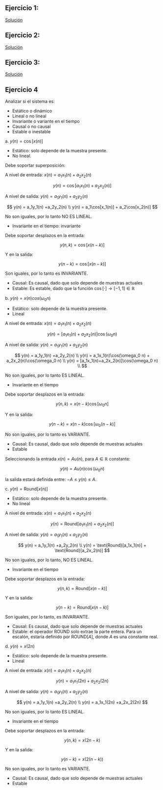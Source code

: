 ## Ejercicio 1: 

[Solución](hw2/audio.py)


## Ejercicio 2: 

[Solución](hw2/frequency.py)


## Ejercicio 3: 

[Solución](hw2/generator.py)


## Ejercicio 4

Analizar si el sistema es:

* Estático o dinámico
* Lineal o no lineal
* Invariante o variante en el tiempo
* Causal o no causal
* Estable o inestable

a. $y(n) = \cos[x(n)]$

* Estático: solo depende de la muestra presente.
* No lineal.

Debe soportar superposición:

A nivel de entrada: $x(n) = a_1x_1(n)+a_2x_2(n)$

$$
y(n) = \cos[a_1x_1(n)+a_2x_2(n)]
$$

A nivel de salida: $y(n) = a_1y_1(n) +a_2y_2(n)$

$$
y(n) = a_1y_1(n) +a_2y_2(n) \\
y(n) = a_1\cos[x_1(n)] + a_2\cos[x_2(n)]
$$

No son iguales, por lo tanto NO ES LINEAL.

* Invariante en el tiempo: invariante

Debe soportar desplazos en la entrada:

$$
y(n, k) = \cos[x(n-k)]
$$

Y en la salida:

$$
y(n-k) = \cos[x(n-k)]
$$

Son iguales, por lo tanto es INVARIANTE.

* Causal: Es causal, dado que solo depende de muestras actuales
* Estable: Es estable, dado que la función $\cos[\cdot] \to [-1, 1] \in \mathbb{R}$

b. $y(n) = x(n) cos(\omega_0 n)$

* Estático: solo depende de la muestra presente.
* Lineal

A nivel de entrada: $x(n) = a_1x_1(n)+a_2x_2(n)$

$$
y(n) = [a_1x_1(n)+a_2x_2(n)]\cos(\omega_0 n)
$$

A nivel de salida: $y(n) = a_1y_1(n) +a_2y_2(n)$

$$
y(n) = a_1y_1(n) +a_2y_2(n) \\
y(n) = a_1x_1(n)\cos(\omega_0 n) + a_2x_2(n)\cos(\omega_0 n) \\
y(n) = [a_1x_1(n)+a_2x_2(n)]\cos(\omega_0 n) \\
$$

No son iguales, por lo tanto ES LINEAL.

* Invariante en el tiempo

Debe soportar desplazos en la entrada:

$$
y(n, k) = x(n-k)\cos[\omega_0 n]
$$

Y en la salida:

$$
y(n-k) = x(n-k)\cos[\omega_0 (n - k)]
$$

No son iguales, por lo tanto es VARIANTE.

* Causal: Es causal, dado que solo depende de muestras actuales
* Estable

Seleccionando la entrada $x(n)=Au(n)$, para $A \in \mathbb{R}$ constante:

$$
y(n) = Au(n)\cos(\omega_0 n)
$$

la salida estará definida entre: $-A \le y(n) \le A$.

c. $y(n) = \text{Round}[x(n)]$

* Estático: solo depende de la muestra presente.
* No lineal

A nivel de entrada: $x(n) = a_1x_1(n)+a_2x_2(n)$

$$
y(n) = \text{Round}[a_1x_1(n)+a_2x_2(n)]
$$

A nivel de salida: $y(n) = a_1y_1(n) +a_2y_2(n)$

$$
y(n) = a_1y_1(n) +a_2y_2(n) \\
y(n) = \text{Round}[a_1x_1(n)] + \text{Round}[a_2x_2(n)]
$$

No son iguales, por lo tanto, NO ES LINEAL.

* Invariante en el tiempo

Debe soportar desplazos en la entrada:

$$
y(n, k) = \text{Round}[x(n-k)]
$$

Y en la salida:

$$
y(n-k) = \text{Round}[x(n-k)]
$$

Son iguales, por lo tanto, es INVARIANTE.

* Causal: Es causal, dado que solo depende de muestras actuales
* Estable: el operador ROUND solo extrae la parte entera. Para un escalón, estaría definido por $\text{ROUND}[A]$, donde $A$ es una constante real.

d. $y(n) = x(2n)$

* Estático: solo depende de la muestra presente.
* Lineal

A nivel de entrada: $x(n) = a_1x_1(n)+a_2x_2(n)$

$$
y(n) = a_1x_1(2n)+a_2x_2(2n)
$$

A nivel de salida: $y(n) = a_1y_1(n) +a_2y_2(n)$

$$
y(n) = a_1y_1(n) +a_2y_2(n) \\
y(n) = a_1x_1(2n) +a_2x_2(2n)
$$

No son iguales, por lo tanto ES LINEAL.

* Invariante en el tiempo

Debe soportar desplazos en la entrada:

$$
y(n, k) = x(2n-k)
$$

Y en la salida:

$$
y(n-k) = x(2(n-k))
$$

No son iguales, por lo tanto es VARIANTE.

* Causal: Es causal, dado que solo depende de muestras actuales
* Estable
